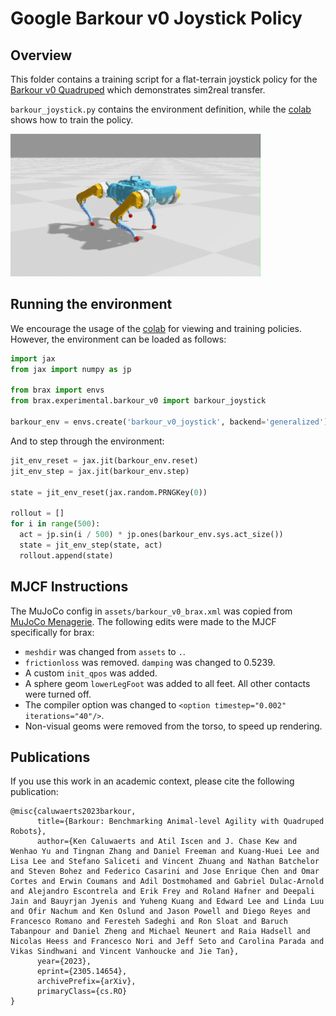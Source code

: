 # Google Barkour v0 Joystick Policy

## Overview

This folder contains a training script for a flat-terrain joystick policy for the [Barkour v0 Quadruped](https://ai.googleblog.com/2023/05/barkour-benchmarking-animal-level.html) which demonstrates sim2real transfer.

`barkour_joystick.py` contains the environment definition, while the [colab](https://colab.research.google.com/github/google/brax/blob/main/brax/experimental/barkour_v0/barkour_v0_joystick.ipynb) shows how to train the policy.

<p float="left">
  <img src="assets/joystick.gif" width="400">
</p>

## Running the environment

We encourage the usage of the [colab](https://colab.research.google.com/github/google/brax/blob/main/brax/experimental/barkour_v0/barkour_v0_joystick.ipynb) for viewing and training policies. However, the environment can be loaded as follows:

```python
import jax
from jax import numpy as jp

from brax import envs
from brax.experimental.barkour_v0 import barkour_joystick

barkour_env = envs.create('barkour_v0_joystick', backend='generalized')
```

And to step through the environment:

```python
jit_env_reset = jax.jit(barkour_env.reset)
jit_env_step = jax.jit(barkour_env.step)

state = jit_env_reset(jax.random.PRNGKey(0))

rollout = []
for i in range(500):
  act = jp.sin(i / 500) * jp.ones(barkour_env.sys.act_size())
  state = jit_env_step(state, act)
  rollout.append(state)
```

## MJCF Instructions

The MuJoCo config in `assets/barkour_v0_brax.xml` was copied from [MuJoCo Menagerie](https://github.com/google-deepmind/mujoco_menagerie/tree/main/google_barkour_v0). The following edits were made to the MJCF specifically for brax:

* `meshdir` was changed from `assets` to `.`.
* `frictionloss` was removed. `damping` was changed to 0.5239.
* A custom `init_qpos` was added.
* A sphere geom `lowerLegFoot` was added to all feet. All other contacts were turned off.
* The compiler option was changed to `<option timestep="0.002" iterations="40"/>`.
* Non-visual geoms were removed from the torso, to speed up rendering.

## Publications

If you use this work in an academic context, please cite the following publication:

    @misc{caluwaerts2023barkour,
          title={Barkour: Benchmarking Animal-level Agility with Quadruped Robots},
          author={Ken Caluwaerts and Atil Iscen and J. Chase Kew and Wenhao Yu and Tingnan Zhang and Daniel Freeman and Kuang-Huei Lee and Lisa Lee and Stefano Saliceti and Vincent Zhuang and Nathan Batchelor and Steven Bohez and Federico Casarini and Jose Enrique Chen and Omar Cortes and Erwin Coumans and Adil Dostmohamed and Gabriel Dulac-Arnold and Alejandro Escontrela and Erik Frey and Roland Hafner and Deepali Jain and Bauyrjan Jyenis and Yuheng Kuang and Edward Lee and Linda Luu and Ofir Nachum and Ken Oslund and Jason Powell and Diego Reyes and Francesco Romano and Feresteh Sadeghi and Ron Sloat and Baruch Tabanpour and Daniel Zheng and Michael Neunert and Raia Hadsell and Nicolas Heess and Francesco Nori and Jeff Seto and Carolina Parada and Vikas Sindhwani and Vincent Vanhoucke and Jie Tan},
          year={2023},
          eprint={2305.14654},
          archivePrefix={arXiv},
          primaryClass={cs.RO}
    }
